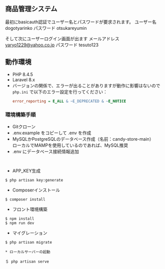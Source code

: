 ## 商品管理システム

最初にbasicauth認証でユーザー名とパスワードが要求されます。
ユーザー名 dogotyarinko
パスワード otsukareyumin

そして次にユーザーログイン画面が出ます
メールアドレス yaryo1229@yahoo.co.jp
パスワード tesuto123

## 動作環境
- PHP 8.4.5
- Laravel 8.x
- バージョンの関係で、エラーが出ることがありますが動作に影響はないので `php.ini` で以下のエラー設定を行ってください：
  ```ini
  error_reporting = E_ALL & ~E_DEPRECATED & ~E_NOTICE

### 環境構築手順

* Gitクローン
* .env.example をコピーして .env を作成
* MySQLかPostgreSQLのデータベース作成（名前：candy-store-main）  
ローカルでMAMPを使用しているのであれば、MySQL推奨
* .env にデータベース接続情報追加
```


```
* APP_KEY生成
```
$ php artisan key:generate
```
* Composerインストール
```
$ composer install
```
* フロント環境構築
```
$ npm install
$ npm run dev
```
* マイグレーション
```
$ php artisan migrate

* ローカルサーバーの起動

＄ php artisan serve

```

